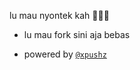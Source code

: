 lu mau nyontek kah 🗿🗿🗿

- lu mau fork sini aja bebas 

 - powered by [`@xpushz`](https://t.me/xpushz)
